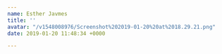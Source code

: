 ```yaml
---
name: Esther Javmes
title: ''
avatar: "/v1548008976/Screenshot%202019-01-20%20at%2018.29.21.png"
date: 2019-01-20 11:48:34 +0000

---
```

